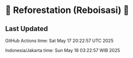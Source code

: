 
# 🌳 Reforestation (Reboisasi) 🌲

## Last Updated

GitHub Actions time: Sat May 17 20:22:57 UTC 2025

Indonesia/Jakarta time: Sun May 18 03:22:57 WIB 2025
